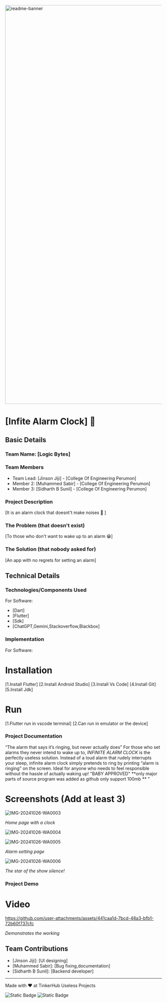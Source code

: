 <img width="1280" alt="readme-banner" src="https://github.com/user-attachments/assets/35332e92-44cb-425b-9dff-27bcf1023c6c">

# [Infite Alarm Clock] 🎯


## Basic Details
### Team Name: [Logic Bytes]


### Team Members
- Team Lead: [Jinson Jiji] - [College Of Engineering Perumon]
- Member 2: [Muhammed Sabir] - [College Of Engineering Perumon]
- Member 3: [Sidharth B Sunil] - [College Of Engineering Perumon]

### Project Description
[It is an alarm clock that doesnt't make noises 🤫 ]

### The Problem (that doesn't exist)
[To those who don't want to wake up to an alarm 😁]

### The Solution (that nobody asked for)
[An app with no regrets for setting an alarm]


## Technical Details
### Technologies/Components Used
For Software:
- [Dart]
- [Flutter]
- [Sdk]
- [ChatGPT,Gemini,Stackoverflow,Blackbox]


### Implementation
For Software:
# Installation
[1.Install Flutter]
[2.Install Android Studio]
[3.Install Vs Code]
[4.Install Git]
[5.Install Jdk]


# Run
[1.Flutter run in vscode terminal]
[2.Can run in emulator or the device]

### Project Documentation

“The alarm that says it’s ringing, but never actually does”
For those who set alarms they never intend to wake up to, *INFINITE ALARM CLOCK* is the perfectly useless solution. Instead of a loud alarm that rudely interrupts your sleep, infinite 
alarm clock simply pretends to ring by printing “alarm is ringing” on the screen. Ideal for anyone who needs to feel responsible without the hassle of actually waking up!
"BABY APPROVED"
**only major parts of source program was added as github only support 100mb **
"

# Screenshots (Add at least 3)
![IMG-20241026-WA0003](https://github.com/user-attachments/assets/700c263a-b51d-4cae-839b-befb127eee37)

*Home page with a clock*

![IMG-20241026-WA0004](https://github.com/user-attachments/assets/53ea4227-e840-41c8-924d-a07f589c2368)

![IMG-20241026-WA0005](https://github.com/user-attachments/assets/38b47a6e-d3f5-4722-9ea8-332a3bdea42c)

*Alarm setting page*


![IMG-20241026-WA0006](https://github.com/user-attachments/assets/7be2ab46-3232-4ac7-8264-1eaf3dea20c1)

*The star of the show silence!*


### Project Demo
# Video


https://github.com/user-attachments/assets/441caa1d-7bcd-48a3-bfb1-72b60f737cfc

*Demonstrates the working*



## Team Contributions
- [Jinson Jiji]: [UI designing]
- [Muhammed Sabir]: [Bug fixing,documentation]
- [Sidharth B Sunil]: [Backend developer]

---
Made with ❤️ at TinkerHub Useless Projects 

![Static Badge](https://img.shields.io/badge/TinkerHub-24?color=%23000000&link=https%3A%2F%2Fwww.tinkerhub.org%2F)
![Static Badge](https://img.shields.io/badge/UselessProject--24-24?link=https%3A%2F%2Fwww.tinkerhub.org%2Fevents%2FQ2Q1TQKX6Q%2FUseless%2520Projects)



